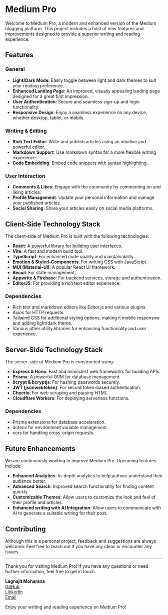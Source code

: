 
# Medium Pro

Welcome to Medium Pro, a modern and enhanced version of the Medium blogging platform. This project includes a host of new features and improvements designed to provide a superior writing and reading experience.

## Features

### General

- **Light/Dark Mode**: Easily toggle between light and dark themes to suit your reading preference.
- **Enhanced Landing Page**: An improved, visually appealing landing page designed for a great first impression.
- **User Authentication**: Secure and seamless sign-up and login functionality.
- **Responsive Design**: Enjoy a seamless experience on any device, whether desktop, tablet, or mobile.

### Writing & Editing

- **Rich Text Editor**: Write and publish articles using an intuitive and powerful editor.
- **Markdown Support**: Use markdown syntax for a more flexible writing experience.
- **Code Embedding**: Embed code snippets with syntax highlighting.

### User Interaction

- **Comments & Likes**: Engage with the community by commenting on and liking articles.
- **Profile Management**: Update your personal information and manage your published articles.
- **Social Sharing**: Share your articles easily on social media platforms.

## Client-Side Technology Stack

The client-side of Medium Pro is built with the following technologies:

- **React**: A powerful library for building user interfaces.
- **Vite**: A fast and modern build tool.
- **TypeScript**: For enhanced code quality and maintainability.
- **Emotion & Styled-Components**: For writing CSS with JavaScript.
- **MUI (Material-UI)**: A popular React UI framework.
- **Recoil**: For state management.
- **Appwrite & Firebase**: For backend services, storage and authentication.
- **EditorJS**: For providing a rich text editor experience.

### Dependencies

- Rich text and markdown editors like Editor.js and various plugins.
- Axios for HTTP requests.
- Tailwind CSS for additional styling options, making it mobile responsive and adding light/dark theme.
- Various other utility libraries for enhancing functionality and user experience.

## Server-Side Technology Stack

The server-side of Medium Pro is constructed using:

- **Express & Hono**: Fast and minimalist web frameworks for building APIs.
- **Prisma**: A powerful ORM for database management.
- **bcrypt & bcryptjs**: For hashing passwords securely.
- **JWT (jsonwebtoken)**: For secure token-based authentication.
- **Cheerio**: For web scraping and parsing HTML.
- **Cloudflare Workers**: For deploying serverless functions.

### Dependencies

- Prisma extensions for database acceleration.
- dotenv for environment variable management.
- cors for handling cross-origin requests.

## Future Enhancements

We are continuously working to improve Medium Pro. Upcoming features include:

- **Enhanced Analytics**: In-depth analytics to help authors understand their audience better.
- **Advanced Search**: Improved search functionality for finding content quickly.
- **Customizable Themes**: Allow users to customize the look and feel of their profile and articles.
- **Enhanced writing with AI Integration**: Allow users to communicate with AI to generate a suitable writing for their post.

## Contributing

Although this is a personal project, feedback and suggestions are always welcome. Feel free to reach out if you have any ideas or encounter any issues.


---

Thank you for visiting Medium Pro! If you have any questions or need further information, feel free to get in touch.

**Lagnajit Moharana**  
[GitHub](https://github.com/Lagnajit09)  
[LinkedIn](https://www.linkedin.com/in/lagnajit-moharana-509591232/)  
[Email](mailto:123.moharana@gmail.com)

Enjoy your writing and reading experience on Medium Pro!
